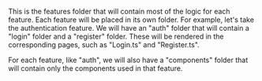 This is the features folder that will contain most of the logic for each feature. Each feature will be placed in its own folder. For example, let's take the authentication feature. We will have an "auth" folder that will contain a "login" folder and a "register" folder. These will be rendered in the corresponding pages, such as "Login.ts" and "Register.ts".

For each feature, like "auth", we will also have a "components" folder that will contain only the components used in that feature.
